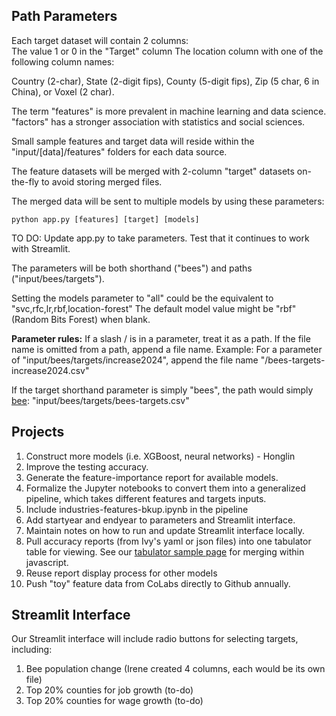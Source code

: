 ## Path Parameters

Each target dataset will contain 2 columns:  
The value 1 or 0 in the "Target" column
The location column with one of the following column names:  

Country (2-char), State (2-digit fips), County (5-digit fips), Zip (5 char, 6 in China), or Voxel (2 char).

The term "features" is more prevalent in machine learning and data science. "factors" has a stronger association with statistics and social sciences.

Small sample features and target data will reside within the "input/[data]/features" folders for each data source.

The feature datasets will be merged with 2-column "target" datasets on-the-fly to avoid storing merged files.

The merged data will be sent to multiple models by using these parameters:

	python app.py [features] [target] [models]

TO DO: Update app.py to take parameters. Test that it continues to work with Streamlit.

The parameters will be both shorthand ("bees") and paths ("input/bees/targets").

Setting the models parameter to "all" could be the equivalent to "svc,rfc,lr,rbf,location-forest"
The default model value might be "rbf" (Random Bits Forest) when blank.

**Parameter rules:**
If a slash / is in a parameter, treat it as a path.
If the file name is omitted from a path, append a file name.
Example: For a parameter of "input/bees/targets/increase2024", append the file name "/bees-targets-increase2024.csv"

If the target shorthand parameter is simply "bees", the path would simply [bee](https://model.earth/replicate/): "input/bees/targets/bees-targets.csv"

## Projects

1. Construct more models (i.e. XGBoost, neural networks) - Honglin
2. Improve the testing accuracy.
3. Generate the feature-importance report for available models.
4. Formalize the Jupyter notebooks to convert them into a generalized pipeline, which takes different features and targets inputs.
5. Include industries-features-bkup.ipynb in the pipeline
6. Add startyear and endyear to parameters and Streamlit interface.
7. Maintain notes on how to run and update Streamlit interface locally.
8. Pull accuracy reports (from Ivy's yaml or json files) into one tabulator table for viewing. See our [tabulator sample page](../../data-pipeline/timelines/tabulator/) for merging within javascript.
9. Reuse report display process for other models
10. Push "toy" feature data from CoLabs directly to Github annually.

## Streamlit Interface

Our Streamlit interface will include radio buttons for selecting targets, including:
1. Bee population change (Irene created 4 columns, each would be its own file)
2. Top 20% counties for job growth (to-do)
3. Top 20% counties for wage growth (to-do)